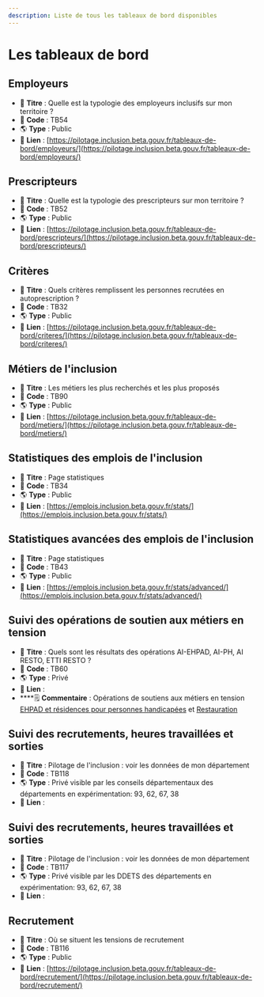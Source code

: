```yaml
---
description: Liste de tous les tableaux de bord disponibles
---
```


# Les tableaux de bord

## Employeurs

* 📰 **Titre** : Quelle est la typologie des employeurs inclusifs sur mon territoire ?
* 📌 **Code** : TB54
* 🌎 **Type** : Public
* 🔗 **Lien** : [https://pilotage.inclusion.beta.gouv.fr/tableaux-de-bord/employeurs/](https://pilotage.inclusion.beta.gouv.fr/tableaux-de-bord/employeurs/)

## Prescripteurs

* 📰 **Titre** : Quelle est la typologie des prescripteurs sur mon territoire ?
* 📌 **Code** : TB52
* 🌎 **Type** : Public
* 🔗 **Lien** : [https://pilotage.inclusion.beta.gouv.fr/tableaux-de-bord/prescripteurs/](https://pilotage.inclusion.beta.gouv.fr/tableaux-de-bord/prescripteurs/)

## Critères

* 📰 **Titre** : Quels critères remplissent les personnes recrutées en autoprescription ?
* 📌 **Code** : TB32
* 🌎 **Type** : Public
* 🔗 **Lien** : [https://pilotage.inclusion.beta.gouv.fr/tableaux-de-bord/criteres/](https://pilotage.inclusion.beta.gouv.fr/tableaux-de-bord/criteres/)

## Métiers de l'inclusion

* 📰 **Titre** : Les métiers les plus recherchés et les plus proposés
* 📌 **Code** : TB90
* 🌎 **Type** : Public
* 🔗 **Lien** : [https://pilotage.inclusion.beta.gouv.fr/tableaux-de-bord/metiers/](https://pilotage.inclusion.beta.gouv.fr/tableaux-de-bord/metiers/)

## Statistiques des emplois de l'inclusion

* 📰 **Titre** : Page statistiques
* 📌 **Code** : TB34
* 🌎 **Type** : Public
* 🔗 **Lien** : [https://emplois.inclusion.beta.gouv.fr/stats/](https://emplois.inclusion.beta.gouv.fr/stats/)

## Statistiques avancées des emplois de l'inclusion

* 📰 **Titre** : Page statistiques
* 📌 **Code** : TB43
* 🌎 **Type** : Public
* 🔗 **Lien** : [https://emplois.inclusion.beta.gouv.fr/stats/advanced/](https://emplois.inclusion.beta.gouv.fr/stats/advanced/)

## Suivi des opérations de soutien aux métiers en tension

* 📰 **Titre** : Quels sont les résultats des opérations AI-EHPAD, AI-PH, AI RESTO, ETTI RESTO ?
* 📌 **Code** : TB60
* 🌎 **Type** : Privé
* 🔗 **Lien** : 
* \*\*\*\*🗒 **Commentaire** : Opérations de soutiens aux métiers en tension [EHPAD et résidences pour personnes handicapées](https://travail-emploi.gouv.fr/actualites/presse/communiques-de-presse/article/crise-covid-19-le-gouvernement-prolonge-l-aide-a-la-mise-a-disposition-de) et [Restauration](https://travail-emploi.gouv.fr/actualites/presse/communiques-de-presse/article/le-gouvernement-renforce-son-soutien-financier-pour-favoriser-le-recrutement-de)

## Suivi des recrutements, heures travaillées et sorties

* 📰 **Titre** : Pilotage de l'inclusion : voir les données de mon département
* 📌 **Code** : TB118
* 🌎 **Type** : Privé visible par les conseils départementaux des départements en expérimentation: 93, 62, 67, 38
* 🔗 **Lien** : 

## Suivi des recrutements, heures travaillées et sorties

* 📰 **Titre** : Pilotage de l'inclusion : voir les données de mon département
* 📌 **Code** : TB117
* 🌎 **Type** : Privé visible par les DDETS  des départements en expérimentation: 93, 62, 67, 38
* 🔗 **Lien** : 

## Recrutement

* 📰 **Titre** : Où se situent les tensions de recrutement
* 📌 **Code** : TB116
* 🌎 **Type** : Public
* 🔗 **Lien** : [https://pilotage.inclusion.beta.gouv.fr/tableaux-de-bord/recrutement/](https://pilotage.inclusion.beta.gouv.fr/tableaux-de-bord/recrutement/)

